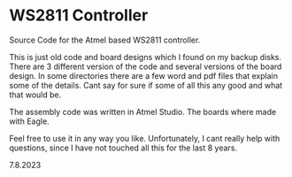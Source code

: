 # WS2811 Controller
Source Code for the Atmel based WS2811 controller.

This is just old code and board designs which I found on my backup disks. There are 3 different version of the code and several versions of the board design. In some directories there are a few word and pdf files that explain some of the details. Cant say for sure if some of all this any good and what that would be. 

The assembly code was written in Atmel Studio. The boards where made with Eagle.

Feel free to use it in any way you like. Unfortunately, I cant really help with questions, since I have not touched all this for the last 8 years.

7.8.2023



